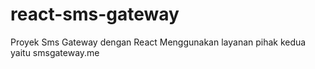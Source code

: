 # react-sms-gateway
Proyek Sms Gateway dengan React Menggunakan layanan pihak kedua yaitu smsgateway.me
